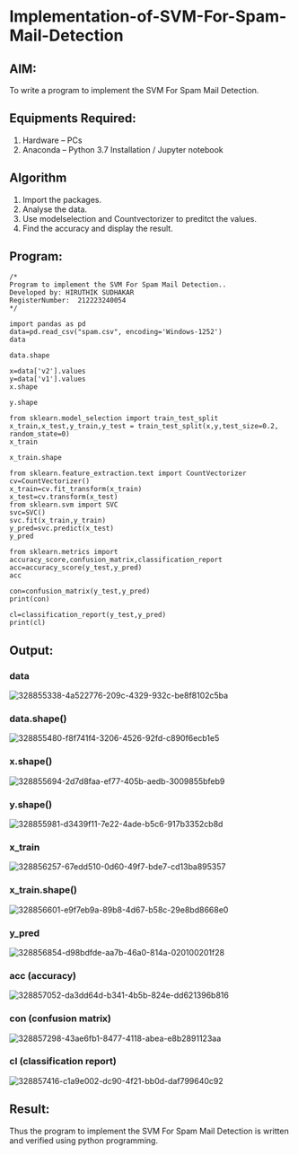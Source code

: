 # Implementation-of-SVM-For-Spam-Mail-Detection

## AIM:
To write a program to implement the SVM For Spam Mail Detection.

## Equipments Required:
1. Hardware – PCs
2. Anaconda – Python 3.7 Installation / Jupyter notebook

## Algorithm
1. Import the packages.
2. Analyse the data.
3. Use modelselection and Countvectorizer to preditct the values.
4. Find the accuracy and display the result.
 

## Program:
```
/*
Program to implement the SVM For Spam Mail Detection..
Developed by: HIRUTHIK SUDHAKAR
RegisterNumber:  212223240054
*/

import pandas as pd
data=pd.read_csv("spam.csv", encoding='Windows-1252')
data

data.shape

x=data['v2'].values
y=data['v1'].values
x.shape

y.shape

from sklearn.model_selection import train_test_split
x_train,x_test,y_train,y_test = train_test_split(x,y,test_size=0.2, random_state=0)
x_train

x_train.shape

from sklearn.feature_extraction.text import CountVectorizer
cv=CountVectorizer()
x_train=cv.fit_transform(x_train)
x_test=cv.transform(x_test)
from sklearn.svm import SVC
svc=SVC()
svc.fit(x_train,y_train)
y_pred=svc.predict(x_test)
y_pred

from sklearn.metrics import accuracy_score,confusion_matrix,classification_report
acc=accuracy_score(y_test,y_pred)
acc

con=confusion_matrix(y_test,y_pred)
print(con)

cl=classification_report(y_test,y_pred)
print(cl)
```


## Output:
### data
![328855338-4a522776-209c-4329-932c-be8f8102c5ba](https://github.com/HIRU-VIRU/Implementation-of-SVM-For-Spam-Mail-Detection/assets/145972122/5d1f74f3-8c4b-4fa4-b393-1b43b1c65733)

### data.shape()
![328855480-f8f741f4-3206-4526-92fd-c890f6ecb1e5](https://github.com/HIRU-VIRU/Implementation-of-SVM-For-Spam-Mail-Detection/assets/145972122/db7053c4-c364-44e3-a600-60906ff539e9)

### x.shape()
![328855694-2d7d8faa-ef77-405b-aedb-3009855bfeb9](https://github.com/HIRU-VIRU/Implementation-of-SVM-For-Spam-Mail-Detection/assets/145972122/90ac9c48-2d53-4143-91ee-9c5876c2e1e0)

### y.shape()  
![328855981-d3439f11-7e22-4ade-b5c6-917b3352cb8d](https://github.com/HIRU-VIRU/Implementation-of-SVM-For-Spam-Mail-Detection/assets/145972122/f653ba87-2754-4838-9126-6a1c045e7d88)


### x_train
![328856257-67edd510-0d60-49f7-bde7-cd13ba895357](https://github.com/HIRU-VIRU/Implementation-of-SVM-For-Spam-Mail-Detection/assets/145972122/5f30d732-9234-40b3-b80f-a36db89825fb)


### x_train.shape()
![328856601-e9f7eb9a-89b8-4d67-b58c-29e8bd8668e0](https://github.com/HIRU-VIRU/Implementation-of-SVM-For-Spam-Mail-Detection/assets/145972122/41dcdbf5-b54d-4c65-b0b9-177f2bb5ad59)

### y_pred
![328856854-d98bdfde-aa7b-46a0-814a-020100201f28](https://github.com/HIRU-VIRU/Implementation-of-SVM-For-Spam-Mail-Detection/assets/145972122/c990414a-5280-4964-8eeb-5d0ffaead7a9)


### acc (accuracy)
![328857052-da3dd64d-b341-4b5b-824e-dd621396b816](https://github.com/HIRU-VIRU/Implementation-of-SVM-For-Spam-Mail-Detection/assets/145972122/d1d69362-7f5b-4249-a95b-e9f5e894a917)

### con (confusion matrix)
![328857298-43ae6fb1-8477-4118-abea-e8b2891123aa](https://github.com/HIRU-VIRU/Implementation-of-SVM-For-Spam-Mail-Detection/assets/145972122/98ae0d93-d355-43f3-b59a-52bb58e13d5e)

### cl (classification report)
![328857416-c1a9e002-dc90-4f21-bb0d-daf799640c92](https://github.com/HIRU-VIRU/Implementation-of-SVM-For-Spam-Mail-Detection/assets/145972122/3f61b52d-1468-48d1-bbb5-291896323919)









## Result:
Thus the program to implement the SVM For Spam Mail Detection is written and verified using python programming.
